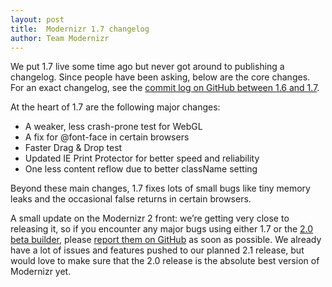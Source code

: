```yaml
---
layout: post
title:  Modernizr 1.7 changelog
author: Team Modernizr
---
```


We put 1.7 live some time ago but never got around to publishing a changelog. Since people have been asking, below are the core changes. For an exact changelog, see the <a href="https://github.com/Modernizr/Modernizr/compare/v1.6...v1.7">commit log on GitHub between 1.6 and 1.7</a>.

At the heart of 1.7 are the following major changes:

 * A weaker, less crash-prone test for WebGL
 * A fix for @font-face in certain browsers
 * Faster Drag &amp; Drop test
 * Updated IE Print Protector for better speed and reliability
 * One less content reflow&nbsp;due to better className setting

Beyond these main changes, 1.7 fixes lots of small bugs like tiny memory leaks and the occasional false returns in certain browsers.&nbsp;

A small update on the Modernizr 2 front: we&rsquo;re getting very close to releasing it, so if you encounter any major bugs using either 1.7 or the <a href="http://modernizr.github.com/Modernizr/2.0-beta/">2.0 beta builder</a>, please <a href="https://github.com/Modernizr/Modernizr/issues">report them on GitHub</a>&nbsp;as soon as possible. We already have a lot of issues and features pushed to our planned 2.1 release, but would love to make sure that the 2.0 release is the absolute best version of Modernizr yet.
